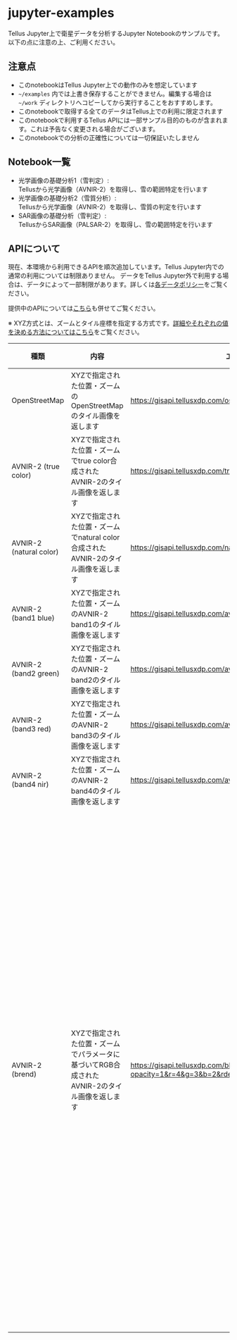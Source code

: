 # jupyter-examples
Tellus Jupyter上で衛星データを分析するJupyter Notebookのサンプルです。以下の点に注意の上、ご利用ください。


## 注意点
* このnotebookはTellus Jupyter上での動作のみを想定しています
* `~/examples` 内では上書き保存することができません。編集する場合は `~/work` ディレクトリへコピーしてから実行することをおすすめします。
* このnotebookで取得する全てのデータはTellus上での利用に限定されます
* このnotebookで利用するTellus APIには一部サンプル目的のものが含まれます。これは予告なく変更される場合がございます。
* このnotebookでの分析の正確性については一切保証いたしません


## Notebook一覧
* 光学画像の基礎分析1（雪判定）:  
  Tellusから光学画像（AVNIR-2）を取得し、雪の範囲特定を行います
* 光学画像の基礎分析2（雪質分析）:  
  Tellusから光学画像（AVNIR-2）を取得し、雪質の判定を行います
* SAR画像の基礎分析（雪判定）:  
  TellusからSAR画像（PALSAR-2）を取得し、雪の範囲特定を行います


## APIについて
現在、本環境から利用できるAPIを順次追加しています。Tellus Jupyter内での通常の利用については制限ありません。
データをTellus Jupyter外で利用する場合は、データによって一部制限があります。詳しくは[各データポリシー](https://www.tellusxdp.com/ja/dev/data)をご覧ください。

提供中のAPIについては[こちら](https://www.tellusxdp.com/ja/dev/api)も併せてご覧ください。

※ XYZ方式とは、ズームとタイル座標を指定する方式です。[詳細やそれぞれの値を決める方法についてはこちら](https://maps.gsi.go.jp/development/siyou.html)をご覧ください。

|種類|内容|エンドポイント|パラメータ|補足|
|----|----|--------------|----------|----|
|OpenStreetMap|XYZで指定された位置・ズームのOpenStreetMapのタイル画像を返します|https://gisapi.tellusxdp.com/osm/{z}/{x}/{y}.png||XYZ方式|
|AVNIR-2 (true color)|XYZで指定された位置・ズームでtrue color合成されたAVNIR-2のタイル画像を返します|https://gisapi.tellusxdp.com/true/{z}/{x}/{y}.png||XYZ方式|
|AVNIR-2 (natural color)|XYZで指定された位置・ズームでnatural color合成されたAVNIR-2のタイル画像を返します|https://gisapi.tellusxdp.com/natural/{z}/{x}/{y}.png||XYZ方式|
|AVNIR-2 (band1 blue)|XYZで指定された位置・ズームのAVNIR-2 band1のタイル画像を返します|https://gisapi.tellusxdp.com/av2ori/band1/{z}/{x}/{y}.png||XYZ方式|
|AVNIR-2 (band2 green)|XYZで指定された位置・ズームのAVNIR-2 band2のタイル画像を返します|https://gisapi.tellusxdp.com/av2ori/band2/{z}/{x}/{y}.png||XYZ方式|
|AVNIR-2 (band3 red)|XYZで指定された位置・ズームのAVNIR-2 band3のタイル画像を返します|https://gisapi.tellusxdp.com/av2ori/band3/{z}/{x}/{y}.png||XYZ方式|
|AVNIR-2 (band4 nir)|XYZで指定された位置・ズームのAVNIR-2 band4のタイル画像を返します|https://gisapi.tellusxdp.com/av2ori/band4/{z}/{x}/{y}.png||XYZ方式|
|AVNIR-2 (brend)|XYZで指定された位置・ズームでパラメータに基づいてRGB合成されたAVNIR-2のタイル画像を返します|https://gisapi.tellusxdp.com/blend/{z}/{x}/{y}.png?opacity=1&r=4&g=3&b=2&rdepth=1&gdepth=1&bdepth=1&preset=ndvi|`opacity`: 透過度 (default: `1`)<br>`r`: Redに対応させるバンド (default: `3`)<br>`g`: Greenに対応させるバンド (default: `2`)<br>`b`: Blueに対応させるバンド (default: `1`)<br>`rdepth`: Redの濃さ (default: `1`)<br>`gdepth`: Greenの濃さ (default: `1`)<br>`bdepth`: Blueの濃さ (default: `1`)<br>`preset`: `true`, `false`, `natural`, `ndvi` のいずれか。`ndvi`の場合、`opacity`以外のパラメータは無視されます。(default: `false`)|XYZ方式|


